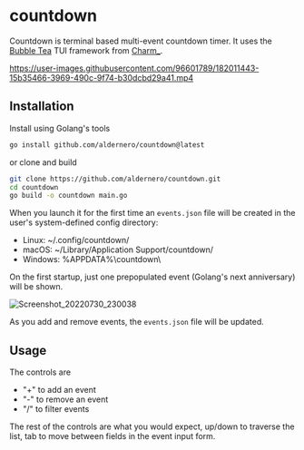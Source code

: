 # countdown
Countdown is terminal based multi-event countdown timer. It uses the [Bubble Tea](https://github.com/charmbracelet/bubbletea) TUI framework from [Charm_](https://charm.sh/).



https://user-images.githubusercontent.com/96601789/182011443-15b35466-3969-490c-9f74-b30dcbd29a41.mp4



## Installation
Install using Golang's tools
```bash
go install github.com/aldernero/countdown@latest
```

or clone and build
```bash
git clone https://github.com/aldernero/countdown.git
cd countdown
go build -o countdown main.go
```
When you launch it for the first time an `events.json` file will be created in the user's system-defined config directory:

- Linux: ~/.config/countdown/
- macOS: ~/Library/Application Support/countdown/
- Windows: %APPDATA%\countdown\

On the first startup, just one prepopulated event (Golang's next anniversary) will be shown.

![Screenshot_20220730_230038](https://user-images.githubusercontent.com/96601789/182010935-492b513e-4df4-48f8-8efb-28c1767ce2cb.png)

As you add and remove events, the `events.json` file will be updated.

## Usage

The controls are
- "+" to add an event
- "-" to remove an event
- "/" to filter events

The rest of the controls are what you would expect, up/down to traverse the list, tab to move between fields in the event input form.
